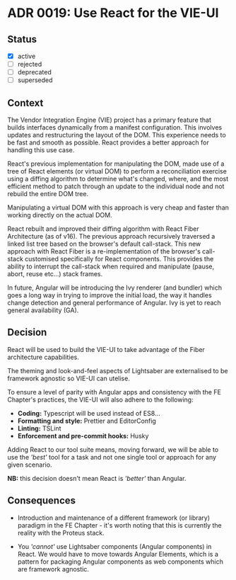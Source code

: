# ADR 0019: Use React for the VIE-UI

## Status

- [x] active
- [ ] rejected
- [ ] deprecated
- [ ] superseded

## Context

The Vendor Integration Engine (VIE) project has a primary feature that builds interfaces dynamically from a manifest configuration. This involves updates and restructuring the layout of the DOM. This experience needs to be fast and smooth as possible. React provides a better approach for handling this use case. 

React's previous implementation for manipulating the DOM, made use of a tree of React elements (or virtual DOM) to perform a reconciliation exercise using a diffing algorithm to determine what's changed, where, and the most efficient method to patch through an update to the individual node and not rebuild the entire DOM tree. 

Manipulating a virtual DOM with this approach is very cheap and faster than working directly on the actual DOM. 

React rebuilt and improved their diffing algorithm with React Fiber Architecture (as of v16). The previous approach recursively traversed a linked list tree based on the browser's default call-stack. This new approach with React Fiber is a re-implementation of the browser's call-stack customised specifically for React components. This provides the ability to interrupt the call-stack when required and manipulate (pause, abort, reuse etc...) stack frames. 

In future, Angular will be introducing the Ivy renderer (and bundler) which goes a long way in trying to improve the initial load, the way it handles change detection and general performance of Angular. Ivy is yet to reach general availability (GA).


## Decision

React will be used to build the VIE-UI to take advantage of the Fiber architecture capabilities.

The theming and look-and-feel aspects of Lightsaber are externalised to be framework agnostic so VIE-UI can utelise.

To ensure a level of parity with Angular apps and consistency with the FE Chapter's practices, the VIE-UI will also adhere to the following:

- **Coding:** Typescript will be used instead of ES8...
- **Formatting and style:** Prettier and EditorConfig
- **Linting:** TSLint
- **Enforcement and pre-commit hooks:** Husky

Adding React to our tool suite means, moving forward, we will be able to use the *'best'* tool for a task and not one single tool or approach for any given scenario.

**NB:** this decision doesn't mean React is *'better'* than Angular. 


## Consequences

- Introduction and maintenance of a different framework (or library) paradigm in the FE Chapter - it's worth noting that this is currently the reality with the Proteus stack.

- You *'cannot'* use Lightsaber components (Angular components) in React. We would have to move towards Angular Elements, which is a pattern for packaging Angular components as web components which are framework agnostic. 

